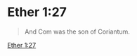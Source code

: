 # Ether 1:27

> And Com was the son of Coriantum.

[Ether 1:27](https://www.churchofjesuschrist.org/study/scriptures/bofm/ether/1?lang=eng&id=p27#p27)



